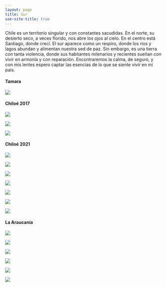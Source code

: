 ```yaml
---
layout: page
title: Sur
use-site-title: true
---
```


Chile es un territorio singular y con constantes sacudidas. En el norte, su desierto seco, a veces florido, nos abre los ojos al cielo. En el centro está Santiago, donde crecí. El sur aparece como un respiro, donde los ríos y lagos abundan y alimentan nuestra sed de paz. Sin embargo, es una tierra con tanta violencia, donde sus habitantes milenarios y recientes sueñan con vivir en armonía y con reparación. Encontraremos la calma, de seguro, y con mis lentes espero captar las esencias de lo que se siente vivir en mi país.


#### Tamara

![](/img/fotografia/tamara.JPG)



#### Chiloé 2017

![](/img/fotografia/chiloe_3.JPG)

![](/img/fotografia/chiloe_4.JPG)

![](/img/fotografia/chiloe_5.JPG)


#### Chiloé 2021

![](/img/fotografia/chiloe_2021_3.jpg)

![](/img/fotografia/chiloe_2021_4.jpg)

![](/img/fotografia/chiloe_2021_5.jpg)

![](/img/fotografia/chiloe_2021_6.jpg)

![](/img/fotografia/chiloe_2021_7.jpg)

![](/img/fotografia/chiloe_2021_8.jpg)

![](/img/fotografia/chiloe_2021_9.jpg)


#### La Araucanía

![](/img/fotografia/7_1.JPG)

![](/img/fotografia/7_2.JPG)

![](/img/fotografia/7_3.JPG)

![](/img/fotografia/7_4.JPG)

![](/img/fotografia/7_5.jpg)

![](/img/fotografia/arau.JPG)


